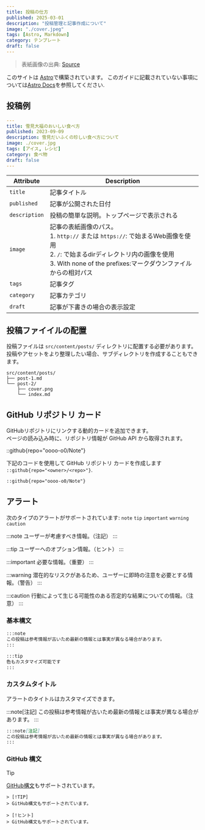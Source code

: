```yaml
---
title: 投稿の仕方
published: 2025-03-01
description: "投稿管理と記事作成について"
image: "./cover.jpeg"
tags: [Astro, Markdown]
category: テンプレート
draft: false
---
```


> 表紙画像の出典: [Source](https://image.civitai.com/xG1nkqKTMzGDvpLrqFT7WA/208fc754-890d-4adb-9753-2c963332675d/width=2048/01651-1456859105-(colour_1.5),girl,_Blue,yellow,green,cyan,purple,red,pink,_best,8k,UHD,masterpiece,male%20focus,%201boy,gloves,%20ponytail,%20long%20hair,.jpeg)

このサイトは [Astro](https://astro.build/)で構築されています。
このガイドに記載されていない事項については[Astro Docs](https://docs.astro.build/)を参照してください.

## 投稿例

```yaml
---
title: 雪見大福のおいしい食べ方
published: 2023-09-09
description: 雪見だいふくの珍しい食べ方について
image: ./cover.jpg
tags: [アイス, レシピ]
category: 食べ物
draft: false
---
```

| Attribute     | Description                                                                                                                                                                                            |
| ------------- | ------------------------------------------------------------------------------------------------------------------------------------------------------------------------------------------------------ |
| `title`       | 記事タイトル                                                                                                                                                                                           |
| `published`   | 記事が公開された日付                                                                                                                                                                                   |
| `description` | 投稿の簡単な説明。トップページで表示される                                                                                                                                                             |
| `image`       | 記事の表紙画像のパス。<br/>1. `http://` または `https://`: で始まるWeb画像を使用<br/>2. `/`: で始まるdirディレクトリ内の画像を使用<br/>3. With none of the prefixes:マークダウンファイルからの相対パス |
| `tags`        | 記事タグ                                                                                                                                                                                               |
| `category`    | 記事カテゴリ                                                                                                                                                                                           |
| `draft`       | 記事が下書きの場合の表示設定                                                                                                                                                                           |

## 投稿ファイイルの配置



投稿ファイルは `src/content/posts/` ディレクトリに配置する必要があります。投稿やアセットをより整理したい場合、サブディレクトリを作成することもできます。

```
src/content/posts/
├── post-1.md
└── post-2/
    ├── cover.png
    └── index.md
```

## GitHub リポジトリ カード
GitHubリポジトリにリンクする動的カードを追加できます。<br>ページの読み込み時に、リポジトリ情報が GitHub API から取得されます。

::github{repo="oooo-o0/Note"}

下記のコードを使用して GitHub リポジトリ カードを作成します `::github{repo="<owner>/<repo>"}`.

```markdown
::github{repo="oooo-o0/Note"}
```

## アラート

次のタイプのアラートがサポートされています: `note` `tip` `important` `warning` `caution`

:::note
ユーザーが考慮すべき情報。（注記）
:::

:::tip
ユーザーへのオプション情報。（ヒント）
:::

:::important
必要な情報。（重要）
:::

:::warning
潜在的なリスクがあるため、ユーザーに即時の注意を必要とする情報。（警告）
:::

:::caution
行動によって生じる可能性のある否定的な結果についての情報。（注意）
:::

### 基本構文

```markdown
:::note
この投稿は参考情報が古いため最新の情報とは事実が異なる場合があります。
:::

:::tip
色もカスタマイズ可能です
:::
```

### カスタムタイトル

アラートのタイトルはカスタマイズできます。

:::note[注記]
この投稿は参考情報が古いため最新の情報とは事実が異なる場合があります。
:::

```markdown
:::note[注記]
この投稿は参考情報が古いため最新の情報とは事実が異なる場合があります。
:::
```

### GitHub 構文

> [!TIP]
> [GitHub構文](https://github.com/orgs/community/discussions/16925)もサポートされています。

```
> [!TIP]
> GitHub構文もサポートされています。

> [!ヒント]
> GitHub構文もサポートされています。
```